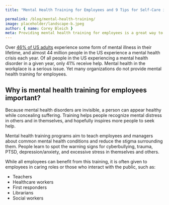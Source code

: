 ```yaml
---
title: "Mental Health Training for Employees and 9 Tips for Self-Care in the Workplace"

permalink: /blog/mental-health-training/
image: placeholder/landscape-b.jpeg
author: { name: Corey Bleich }
meta: Providing mental health training for employees is a great way to set them up for success. Here are our best tips to help them flourish.
---
```


Over [46% of US adults](https://www.mentalhealthfirstaid.org/2019/02/5-surprising-mental-health-statistics) experience some form of mental illness in their lifetime, and almost 44 million people in the US experience a mental health crisis each year. Of all people in the US experiencing a mental health disorder in a given year, only 41% receive help. Mental health in the workplace is a serious issue. Yet many organizations do not provide mental health training for employees.

## Why is mental health training for employees important?

Because mental health disorders are invisible, a person can appear healthy while concealing suffering. Training helps people recognize mental distress in others and in themselves, and hopefully inspires more people to seek help.

Mental health training programs aim to teach employees and managers about common mental health conditions and reduce the stigma surrounding them. People learn to spot the warning signs for cyberbullying, trauma, PTSD, depression/anxiety, and excessive stress in themselves and others.

While all employees can benefit from this training, it is often given to employees in caring roles or those who interact with the public, such as:

- Teachers
- Healthcare workers
- First responders
- Librarians
- Social workers
